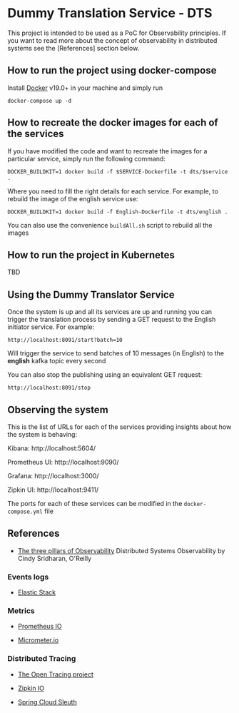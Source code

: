 # Dummy Translation Service - DTS

This project is intended to be used as a PoC for Observability principles. If you want to read more about 
the concept of observability in distributed systems see the [References] section below.

## How to run the project using docker-compose

Install [Docker](https://www.docker.com/) v19.0+ in your machine and simply run 

    docker-compose up -d
     
## How to recreate the docker images for each of the services   

If you have modified the code and want to recreate the images for a particular service, simply run the following command:

    DOCKER_BUILDKIT=1 docker build -f $SERVICE-Dockerfile -t dts/$service .
   
Where you need to fill the right details for each service. For example, to rebuild the image of the english service use:

    DOCKER_BUILDKIT=1 docker build -f English-Dockerfile -t dts/english .

You can also use the convenience ``buildAll.sh`` script to rebuild all the images


## How to run the project in Kubernetes

TBD

## Using the Dummy Translator Service

Once the system is up and all its services are up and running you can trigger the translation process by sending a GET request to 
the English initiator service. For example:

    http://localhost:8091/start?batch=10 
   
Will trigger the service to send batches of 10 messages (in English) to the __english__ kafka topic every second

You can also stop the publishing using an equivalent GET request:

    http://localhost:8091/stop    
    
## Observing the system

This is the list of URLs for each of the services providing insights about how the system is behaving:

Kibana: http://localhost:5604/

Prometheus UI: http://localhost:9090/

Grafana: http://localhost:3000/

Zipkin UI: http://localhost:9411/

The ports for each of these services can be modified in the ``docker-compose.yml`` file

    
## References


* [The three pillars of Observability](https://www.oreilly.com/library/view/distributed-systems-observability/9781492033431/ch04.html)
  Distributed Systems Observability by Cindy Sridharan, O'Reilly
  
### Events logs
* [Elastic Stack](https://www.elastic.co/elastic-stack)


### Metrics
* [Prometheus IO](https://prometheus.io/) 

* [Micrometer.io](https://micrometer.io/docs)


### Distributed Tracing
* [The Open Tracing project](https://opentracing.io/)

* [Zipkin IO](https://zipkin.io/)

* [Spring Cloud Sleuth](https://spring.io/projects/spring-cloud-sleuth)
